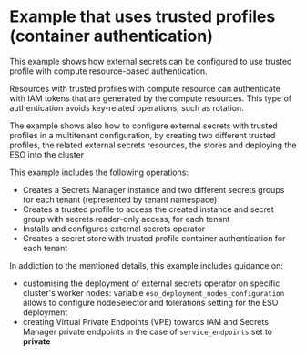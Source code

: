 # Example that uses trusted profiles (container authentication)

This example shows how external secrets can be configured to use trusted profile with compute resource-based authentication.

Resources with trusted profiles with compute resource can authenticate with IAM tokens that are generated by the compute resources. This type of authentication avoids key-related operations, such as rotation.

The example shows also how to configure external secrets with trusted profiles in a multitenant configuration, by creating two different trusted profiles, the related external secrets resources, the stores and deploying the ESO into the cluster

This example includes the following operations:

- Creates a Secrets Manager instance and two different secrets groups for each tenant (represented by tenant namespace)
- Creates a trusted profile to access the created instance and secret group with secrets reader-only access, for each tenant
- Installs and configures external secrets operator
- Creates a secret store with trusted profile container authentication for each tenant

In addiction to the mentioned details, this example includes guidance on:
- customising the deployment of external secrets operator on specific cluster's worker nodes: variable `eso_deployment_nodes_configuration` allows to configure nodeSelector and tolerations setting for the ESO deployment
- creating Virtual Private Endpoints (VPE) towards IAM and Secrets Manager private endpoints in the case of `service_endpoints` set to **private**
